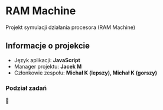 # RAM Machine

Projekt symulacji działania procesora (RAM Machine) 

## Informacje o projekcie

- Język aplikacji: **JavaScript**
- Manager projektu: **Jacek M**
- Członkowie zespołu: **Michał K (lepszy), Michał K (gorszy)**

### Podział zadań
👀
